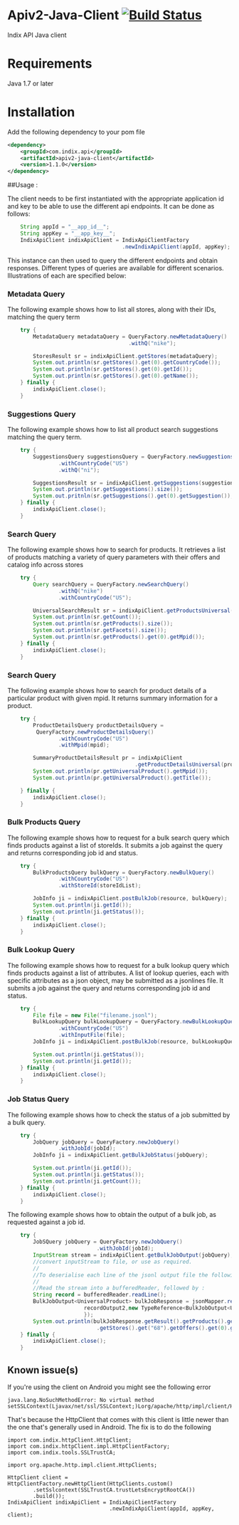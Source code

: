 # Apiv2-Java-Client [![Build Status](https://snap-ci.com/indix/apiv2-java-client/branch/master/build_image)](https://snap-ci.com/indix/apiv2-java-client/branch/master)
Indix API Java client

Requirements
=============

Java 1.7 or later

Installation
=============

Add the following dependency to your pom file

```xml
<dependency>
    <groupId>com.indix.api</groupId>
    <artifactId>apiv2-java-client</artifactId>
    <version>1.1.0</version>
</dependency>
```

##Usage :

The client needs to be first instantiated with the appropriate application id and key to be able to use
the different api endpoints. It can be done as follows:
```java
    String appId = "__app_id__";
    String appKey = "__app_key__";
    IndixApiClient indixApiClient = IndixApiClientFactory
                                    .newIndixApiClient(appId, appKey);
```

This instance can then used to query the different endpoints and obtain responses. Different types
of queries are available for different scenarios. Illustrations of each are specified below:

### Metadata Query

The following example shows how to list all stores, along with their IDs, matching the query term

```java
    try {
        MetadataQuery metadataQuery = QueryFactory.newMetadataQuery()
                                      .withQ("nike");

        StoresResult sr = indixApiClient.getStores(metadataQuery);
        System.out.println(sr.getStores().get(0).getCountryCode());
        System.out.println(sr.getStores().get(0).getId());
        System.out.println(sr.getStores().get(0).getName());
    } finally {
        indixApiClient.close();
    }
```

### Suggestions Query

The following example shows how to list all product search suggestions matching the query term.

```java
    try {
        SuggestionsQuery suggestionsQuery = QueryFactory.newSuggestionsQuery()
                .withCountryCode("US")
                .withQ("ni");

        SuggestionsResult sr = indixApiClient.getSuggestions(suggestionsQuery);
        System.out.println(sr.getSuggestions().size());
        System.out.pritnln(sr.getSuggestions().get(0).getSuggestion());
    } finally {
        indixApiClient.close();
    }
```
### Search Query

The following example shows how to search for products. It retrieves a list of products matching a variety of
query parameters with their offers and catalog info across stores

```java
    try {
        Query searchQuery = QueryFactory.newSearchQuery()
                .withQ("nike")
                .withCountryCode("US");

        UniversalSearchResult sr = indixApiClient.getProductsUniversal(searchQuery);
        System.out.println(sr.getCount());
        System.out.println(sr.getProducts().size());
        System.out.println(sr.getFacets().size());
        System.out.println(sr.getProducts().get(0).getMpid());
    } finally {
        indixApiClient.close();
    }
```

### Search Query

The following example shows how to search for product details of a particular product with given mpid.
It returns summary information for a product.

```java
    try {
        ProductDetailsQuery productDetailsQuery =
         QueryFactory.newProductDetailsQuery()
                .withCountryCode("US")
                .withMpid(mpid);

        SummaryProductDetailsResult pr = indixApiClient
                                        .getProductDetailsUniversal(productDetailsQuery);
        System.out.println(pr.getUniversalProduct().getMpid());
        System.out.println(pr.getUniversalProduct().getTitle());

    } finally {
        indixApiClient.close();
    }
```
### Bulk Products Query

The following example shows how to request for a bulk search query which finds products against a list
of storeIds. It submits a job against the query and returns corresponding job id and status.

```java
    try {
        BulkProductsQuery bulkQuery = QueryFactory.newBulkQuery()
                .withCountryCode("US")
                .withStoreId(storeIdList);

        JobInfo ji = indixApiClient.postBulkJob(resource, bulkQuery);
        System.out.println(ji.getId());
        System.out.println(ji.getStatus());
    } finally {
        indixApiClient.close();
    }
```
### Bulk Lookup Query

The following example shows how to request for a bulk lookup query which finds products against a list
of attributes. A list of lookup queries, each with specific attributes as a json object, may be submitted as
a jsonlines file. It submits a job against the query and returns corresponding job id and status.

```java
    try {    
        File file = new File("filename.jsonl");
        BulkLookupQuery bulkLookupQuery = QueryFactory.newBulkLookupQuery()
                .withCountryCode("US")
                .withInputFile(file);
        JobInfo ji = indixApiClient.postBulkJob(resource, bulkLookupQuery);

        System.out.println(ji.getStatus());
        System.out.println(ji.getId());
    } finally {
        indixApiClient.close();
    }
```

### Job Status Query

The following example shows how to check the status of a job submitted by a bulk query.

```java
    try {
        JobQuery jobQuery = QueryFactory.newJobQuery()
                .withJobId(jobId);
        JobInfo ji = indixApiClient.getBulkJobStatus(jobQuery);

        System.out.println(ji.getId());
        System.out.println(ji.getStatus());
        System.out.println(ji.getCount());
    } finally {
        indixApiClient.close();
    }
```

The following example shows how to obtain the output of a bulk job, as requested against a job id.

```java
    try {
        JobSQuery jobQuery = QueryFactory.newJobQuery()
                            .withJobId(jobId);
        InputStream stream = indixApiClient.getBulkJobOutput(jobQuery);
        //convert inputStream to file, or use as required. 
        //
        //To deserialise each line of the jsonl output file the following lines can be referred.
        //
        //Read the stream into a bufferedReader, followed by :
        String record = bufferedReader.readLine();
        BulkJobOutput<UniversalProduct> bulkJobResponse = jsonMapper.readValue(
                        recordOutput2,new TypeReference<BulkJobOutput<UniversalProduct>>() {
                        });
        System.out.println(bulkJobResponse.getResult().getProducts().get(0)
                            .getStores().get("68").getOffers().get(0).getPid());
    } finally {
        indixApiClient.close();
    }
```

## Known issue(s)
If you're using the client on Android you might see the following error
```
java.lang.NoSuchMethodError: No virtual method setSSLContext(Ljavax/net/ssl/SSLContext;)Lorg/apache/http/impl/client/HttpClientBuilder;
```

That's because the HttpClient that comes with this client is little newer than the one that's generally used in Android. The fix is to do the following

```
import com.indix.httpClient.HttpClient;
import com.indix.httpClient.impl.HttpClientFactory;
import com.indix.tools.SSLTrustCA;

import org.apache.http.impl.client.HttpClients;

HttpClient client = HttpClientFactory.newHttpClient(HttpClients.custom()
        .setSslcontext(SSLTrustCA.trustLetsEncryptRootCA())
        .build());
IndixApiClient indixApiClient = IndixApiClientFactory
                                .newIndixApiClient(appId, appKey, client);
```
